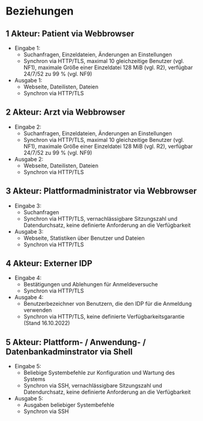 # Beziehungen

## 1 Akteur: Patient via Webbrowser
- Eingabe 1:
	- Suchanfragen, Einzeldateien, Änderungen an Einstellungen
	- Synchron via HTTP/TLS, maximal 10 gleichzeitige Benutzer (vgl. NF1), maximale Größe einer Einzeldatei 128 MiB (vgl. R2), verfügbar 24/7/52 zu 99 % (vgl. NF9)
- Ausgabe 1:
	- Webseite, Dateilisten, Dateien
	- Synchron via HTTP/TLS

## 2 Akteur: Arzt via Webbrowser
- Eingabe 2:
	- Suchanfragen, Einzeldateien, Änderungen an Einstellungen
	- Synchron via HTTP/TLS, maximal 10 gleichzeitige Benutzer (vgl. NF1), maximale Größe einer Einzeldatei 128 MiB (vgl. R2), verfügbar 24/7/52 zu 99 % (vgl. NF9)
- Ausgabe 2:
	- Webseite, Dateilisten, Dateien
	- Synchron via HTTP/TLS

## 3 Akteur: Plattformadministrator via Webbrowser
- Eingabe 3:
	- Suchanfragen
	- Synchron via HTTP/TLS, vernachlässigbare Sitzungszahl und Datendurchsatz, keine definierte Anforderung an die Verfügbarkeit
- Ausgabe 3:
	- Webseite, Statistiken über Benutzer und Dateien
	- Synchron via HTTP/TLS

## 4 Akteur: Externer IDP
- Eingabe 4:
	- Bestätigungen und Ablehungen für Anmeldeversuche
	- Synchron via HTTP/TLS
- Ausgabe 4:
	- Benutzerbezeichner von Benutzern, die den IDP für die Anmeldung verwenden
	- Synchron via HTTP/TLS, keine definierte Verfügbarkeitsgarantie (Stand 16.10.2022)

## 5 Akteur: Plattform- / Anwendung- / Datenbankadminstrator via Shell
- Eingabe 5:
	- Beliebige Systembefehle zur Konfiguration und Wartung des Systems
	- Synchron via SSH, vernachlässigbare Sitzungszahl und Datendurchsatz, keine definierte Anforderung an die Verfügbarkeit
- Ausgabe 5:
	- Ausgaben beliebiger Systembefehle
	- Synchron via SSH

